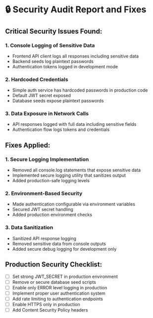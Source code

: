 # 🔒 Security Audit Report and Fixes

## Critical Security Issues Found:

### 1. **Console Logging of Sensitive Data**
- Frontend API client logs all responses including sensitive data
- Backend seeds log plaintext passwords
- Authentication tokens logged in development mode

### 2. **Hardcoded Credentials**
- Simple auth service has hardcoded passwords in production code
- Default JWT secret exposed
- Database seeds expose plaintext passwords

### 3. **Data Exposure in Network Calls**
- API responses logged with full data including sensitive fields
- Authentication flow logs tokens and credentials

## Fixes Applied:

### 1. **Secure Logging Implementation**
- Removed all console.log statements that expose sensitive data
- Implemented secure logging utility that sanitizes output
- Added production-safe logging levels

### 2. **Environment-Based Security**
- Made authentication configurable via environment variables
- Secured JWT secret handling
- Added production environment checks

### 3. **Data Sanitization**
- Sanitized API response logging
- Removed sensitive data from console outputs
- Added secure debug logging for development only

## Production Security Checklist:
- [ ] Set strong JWT_SECRET in production environment
- [ ] Remove or secure database seed scripts
- [ ] Enable only ERROR level logging in production
- [ ] Implement proper user authentication system
- [ ] Add rate limiting to authentication endpoints
- [ ] Enable HTTPS only in production
- [ ] Add Content Security Policy headers
